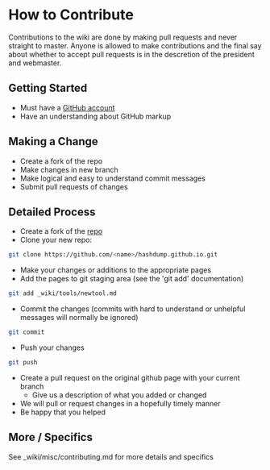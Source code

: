 # How to Contribute

Contributions to the wiki are done by making pull requests and never straight to master. Anyone is allowed to make contributions and the final say about whether to accept pull requests is in the descretion of the president and webmaster.

## Getting Started

* Must have a [GitHub account](https://github.com/signup/free)
* Have an understanding about GitHub markup

## Making a Change

* Create a fork of the repo
* Make changes in new branch
* Make logical and easy to understand commit messages
* Submit pull requests of changes

## Detailed Process

* Create a fork of the [repo](https://github.com/hashdump/hashdump.github.io)
* Clone your new repo:

```bash
git clone https://github.com/<name>/hashdump.github.io.git
```

* Make your changes or additions to the appropriate pages
* Add the pages to git staging area (see the 'git add' documentation)

```bash
git add _wiki/tools/newtool.md
```

* Commit the changes (commits with hard to understand or unhelpful messages will normally be ignored)

```bash
git commit
```

* Push your changes

```bash
git push
```

* Create a pull request on the original github page with your current branch
  * Give us a description of what you added or changed
* We will pull or request changes in a hopefully timely manner
* Be happy that you helped

## More / Specifics
See _wiki/misc/contributing.md for more details and specifics
